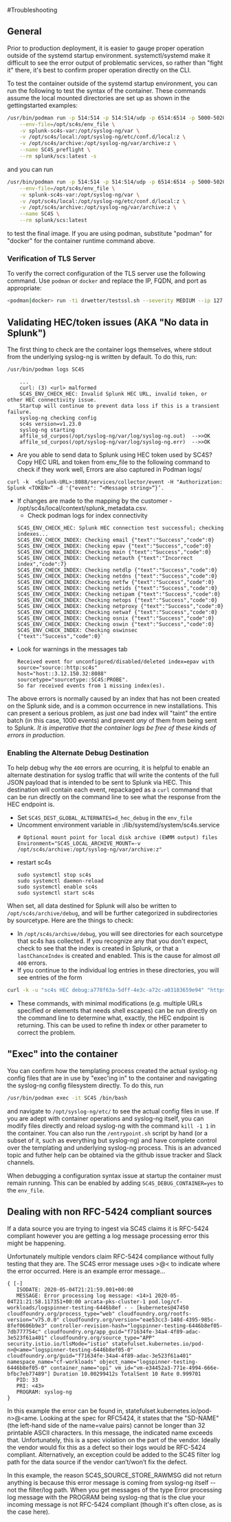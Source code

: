 #Troubleshooting 

## General

Prior to production deployment, it is easier to gauge proper operation outside of the systemd startup environment.  systemctl/systemd
make it difficult to see the error output of problematic services, so rather than "fight it" there, it's best to confirm proper
operation directly on the CLI.

To test the container outside of the systemd startup environment, you can run the following to test the syntax
of the container.  These commands assume the local mounted directories are set up as shown in the gettingstarted
examples:

```bash
/usr/bin/podman run -p 514:514 -p 514:514/udp -p 6514:6514 -p 5000-5020:5000-5020 -p 5000-5020:5000-5020/udp \
    --env-file=/opt/sc4s/env_file \
    -v splunk-sc4s-var:/opt/syslog-ng/var \
    -v /opt/sc4s/local:/opt/syslog-ng/etc/conf.d/local:z \
    -v /opt/sc4s/archive:/opt/syslog-ng/var/archive:z \
    --name SC4S_preflight \
    --rm splunk/scs:latest -s
```

and you can run

```bash
/usr/bin/podman run -p 514:514 -p 514:514/udp -p 6514:6514 -p 5000-5020:5000-5020 -p 5000-5020:5000-5020/udp \
    --env-file=/opt/sc4s/env_file \
    -v splunk-sc4s-var:/opt/syslog-ng/var \
    -v /opt/sc4s/local:/opt/syslog-ng/etc/conf.d/local:z \
    -v /opt/sc4s/archive:/opt/syslog-ng/var/archive:z \
    --name SC4S \
    --rm splunk/scs:latest
```

to test the final image.  If you are using podman, substitute "podman" for "docker" for the container runtime command above.

### Verification of TLS Server

To verify the correct configuration of the TLS server use the following command. Use `podman` or `docker` and replace the IP, FQDN,
and port as appropriate:

```bash
<podman|docker> run -ti drwetter/testssl.sh --severity MEDIUM --ip 127.0.0.1 selfsigned.example.com:6510
```

## Validating HEC/token issues (AKA "No data in Splunk")

The first thing to check are the container logs themselves, where stdout from the underlying syslog-ng is written by default.  To do this,
run:

```bash
/usr/bin/podman logs SC4S
```
```
    ...
    curl: (3) <url> malformed
    SC4S_ENV_CHECK_HEC: Invalid Splunk HEC URL, invalid token, or other HEC connectivity issue.
    Startup will continue to prevent data loss if this is a transient failure.
    syslog-ng checking config
    sc4s version=v1.23.0
    syslog-ng starting
    affile_sd_curpos(/opt/syslog-ng/var/log/syslog-ng.out)  -->>OK
    affile_sd_curpos(/opt/syslog-ng/var/log/syslog-ng.err)  -->>OK
```
* Are you able to send data to Splunk using HEC token used by SC4S? Copy HEC URL and token from env_file to the following command to check if they work well, Errors are also captured in Podman logs/
```    
curl -k  <Splunk-URL>:8088/services/collector/event -H "Authorization: Splunk <TOKEN>“ -d '{"event": “<Message string>“}’.
```
 * If changes are made to the mapping by the customer - /opt/sc4s/local/context/splunk_metadata.csv. 
    * Check podman logs for index connectivity 
    ```
    SC4S_ENV_CHECK_HEC: Splunk HEC connection test successful; checking indexes...
    SC4S_ENV_CHECK_INDEX: Checking email {"text":"Success","code":0}
    SC4S_ENV_CHECK_INDEX: Checking epav {"text":"Success","code":0}
    SC4S_ENV_CHECK_INDEX: Checking main {"text":"Success","code":0}
    SC4S_ENV_CHECK_INDEX: Checking netauth {"text":"Incorrect index","code":7}
    SC4S_ENV_CHECK_INDEX: Checking netdlp {"text":"Success","code":0}
    SC4S_ENV_CHECK_INDEX: Checking netdns {"text":"Success","code":0}
    SC4S_ENV_CHECK_INDEX: Checking netfw {"text":"Success","code":0}
    SC4S_ENV_CHECK_INDEX: Checking netids {"text":"Success","code":0}
    SC4S_ENV_CHECK_INDEX: Checking netipam {"text":"Success","code":0}
    SC4S_ENV_CHECK_INDEX: Checking netops {"text":"Success","code":0}
    SC4S_ENV_CHECK_INDEX: Checking netproxy {"text":"Success","code":0}
    SC4S_ENV_CHECK_INDEX: Checking netwaf {"text":"Success","code":0}
    SC4S_ENV_CHECK_INDEX: Checking osnix {"text":"Success","code":0}
    SC4S_ENV_CHECK_INDEX: Checking oswin {"text":"Success","code":0}
    SC4S_ENV_CHECK_INDEX: Checking oswinsec {"text":"Success","code":0}`
    ```
* Look for warnings in the messages tab
    ```
    Received event for unconfigured/disabled/deleted index=epav with 
    source="source::http:sc4s" 
    host="host::3.12.150.32:8088" 
    sourcetype="sourcetype::SC4S:PROBE". 
    So far received events from 1 missing index(es).
    ```
The above errors is normally caused by an index that has not been created on the Splunk side, and is a common occurrence in new
installations.  This can present a serious problem, as just _one_ bad index will "taint" the entire batch (in this case, 1000 events) and
prevent _any_ of them from being sent to Splunk.  _It is imperative that the container logs be free of these kinds of errors in production._

### Enabling the Alternate Debug Destination

To help debug why the `400` errors are ocurring, it is helpful to enable an alternate destination for syslog traffic that will write
the contents of the full JSON payload that is intended to be sent to Splunk via HEC.  This destination will contain each event, repackaged
as a `curl` command that can be run directly on the command line to see what the response from the HEC endpoint is.  

*  Set `SC4S_DEST_GLOBAL_ALTERNATES=d_hec_debug` in the `env_file` 
* Uncomment environment variable in :/lib/systemd/system/sc4s.service
    ```
    # Optional mount point for local disk archive (EWMM output) files
    Environment="SC4S_LOCAL_ARCHIVE_MOUNT=-v /opt/sc4s/archive:/opt/syslog-ng/var/archive:z"
    ```
* restart sc4s 
    ```
    sudo systemctl stop sc4s
    sudo systemctl daemon-reload
    sudo systemctl enable sc4s
    sudo systemctl start sc4s 
    ```
When set, all data destined for Splunk will also be written to
`/opt/sc4s/archive/debug`, and will be further categorized in subdirectories by sourcetype.  Here are the things to check:

* In `/opt/sc4s/archive/debug`, you will see directories for each sourcetype that sc4s has collected. If you recognize any that you
don't expect, check to see that the index is created in Splunk, or that a `lastChanceIndex` is created and enabled.  This is the
cause for almost _all_ `400` errors.
* If you continue to the individual log entries in these directories, you will see entries of the form
```bash
curl -k -u "sc4s HEC debug:a778f63a-5dff-4e3c-a72c-a03183659e94" "https://splunk.smg.aws:8088/services/collector/event" -d '{"time":"1584556114.271","sourcetype":"sc4s:events","source":"SC4S:s_internal","index":"main","host":"e3563b0ea5d8","fields":{"sc4s_syslog_severity":"notice","sc4s_syslog_facility":"syslog","sc4s_loghost":"e3563b0ea5d8","sc4s_fromhostip":"127.0.0.1"},"event":"syslog-ng starting up; version='3.26.1'"}'
```
* These commands, with minimal modifications (e.g. multiple URLs specified or elements that needs shell escapes) can be run directly on the
command line to determine what, exactly, the HEC endpoint is returning.  This can be used to refine th index or other parameter to correct the
problem.

## "Exec" into the container

You can confirm how the templating process created the actual syslog-ng config files that are in use by "exec'ing in" to the container
and navigating the syslog-ng config filesystem directly.  To do this, run
```bash
/usr/bin/podman exec -it SC4S /bin/bash
```
and navigate to `/opt/syslog-ng/etc/` to see the actual config files in use.  If you are adept with container operations and syslog-ng
itself, you can modify files directly and reload syslog-ng with the command `kill -1 1` in the container.
You can also run the `/entrypoint.sh` script by hand (or a subset of it, such as everything
but syslog-ng) and have complete control over the templating and underlying syslog-ng process.
This is an advanced topic and futher help can be obtained via the github issue tracker and Slack channels.

When debugging a configuration syntax issue at startup the container must remain running. This can be enabled by adding `SC4S_DEBUG_CONTAINER=yes` to the `env_file`.

## Dealing with non RFC-5424 compliant sources

If a data source you are trying to ingest via SC4S claims it is RFC-5424 compliant however you are getting a log message processing error this might be happening.

Unfortunately multiple vendors claim RFC-5424 compliance without fully testing that they are. The SC4S error message uses >@< to indicate where the error occurred. Here is an example error message…
```
{ [-]
   ISODATE: 2020-05-04T21:21:59.001+00:00
   MESSAGE: Error processing log message: <14>1 2020-05-04T21:21:58.117351+00:00 arcata-pks-cluster-1 pod.log/cf-workloads/logspinner-testing-6446b8ef - - [kubernetes@47450 cloudfoundry.org/process_type="web" cloudfoundry.org/rootfs-version="v75.0.0" cloudfoundry.org/version="eae53cc3-148d-4395-985c-8fef0606b9e3" controller-revision-hash="logspinner-testing-6446b8ef05-7db777754c" cloudfoundry.org/app_guid="f71634fe-34a4-4f89-adac-3e523f61a401" cloudfoundry.org/source_type="APP" security.istio.io/tlsMode="istio" statefulset.kubernetes.io/pod-n>@<ame="logspinner-testing-6446b8ef05-0" cloudfoundry.org/guid="f71634fe-34a4-4f89-adac-3e523f61a401" namespace_name="cf-workloads" object_name="logspinner-testing-6446b8ef05-0" container_name="opi" vm_id="vm-e34452a3-771e-4994-666e-bfbc7eb77489"] Duration 10.00299412s TotalSent 10 Rate 0.999701 
   PID: 33
   PRI: <43>
   PROGRAM: syslog-ng
} 
```
In this example the error can be found in, statefulset.kubernetes.io/pod-n>@<ame. Looking at the spec for RFC5424, it states that the "SD-NAME" (the left-hand side of the name=value pairs) cannot be longer than 32 printable ASCII characters. In this message, the indicated name exceeds that. Unfortunately, this is a spec violation on the part of the vendor. Ideally the vendor would fix this as a defect so their logs would be RFC-5424 compliant. Alternatively, an exception could be added to the SC4S filter log path for the data source if the vendor can’t/won’t fix the defect. 

In this example, the reason SC4S_SOURCE_STORE_RAWMSG did not return anything is because this error message is coming from syslog-ng itself -- not the filter/log path. When you get messages of the type Error processing log message with the PROGRAM being syslog-ng that is the clue your incoming message is not RFC-5424 compliant (though it's often close, as is the case here).
